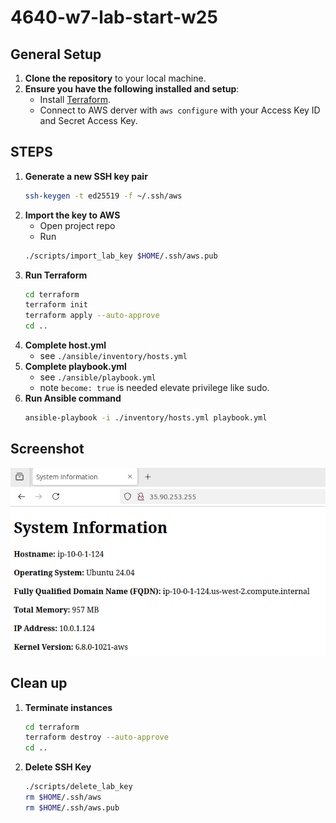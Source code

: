 # 4640-w7-lab-start-w25

## General Setup
1. **Clone the repository** to your local machine.
2. **Ensure you have the following installed and setup**:
    - Install [Terraform](https://developer.hashicorp.com/terraform/tutorials/aws-get-started/install-cli).
    - Connect to AWS derver with `aws configure` with your Access Key ID and Secret Access Key. 

## STEPS
1. **Generate a new SSH key pair**
    ```bash
    ssh-keygen -t ed25519 -f ~/.ssh/aws
    ```
2. **Import the key to AWS**
    - Open project repo
    - Run
    ```bash
    ./scripts/import_lab_key $HOME/.ssh/aws.pub
    ```
3. **Run Terraform**
    ```bash
    cd terraform
    terraform init
    terraform apply --auto-approve
    cd ..
    ```
4. **Complete host.yml**
    - see `./ansible/inventory/hosts.yml`
5. **Complete playbook.yml**
    - see `./ansible/playbook.yml`
    - note `become: true` is needed elevate privilege like sudo.
6. **Run Ansible command**
    ```bash
    ansible-playbook -i ./inventory/hosts.yml playbook.yml
    ```
## Screenshot
![Description](./screenshot-html.png)

## Clean up
1. **Terminate instances**
    ```bash
    cd terraform
    terraform destroy --auto-approve
    cd ..
    ```
2. **Delete SSH Key**
    ```bash
    ./scripts/delete_lab_key
    rm $HOME/.ssh/aws
    rm $HOME/.ssh/aws.pub
    ```